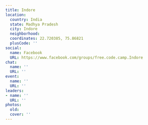 ```yaml
---
title: Indore
location:
  country: India
  state: Madhya Pradesh
  city: Indore
  neighborhood: 
  coordinates: 22.720385, 75.86821
  plusCode: ''
social:
  name: Facebook
  URL: https://www.facebook.com/groups/free.code.camp.Indore
chat:
  name: ''
  URL: ''
event:
  name: ''
  URL: ''
leaders:
- name: ''
  URL: ''
photos:
  old: 
  cover: ''
---
```


